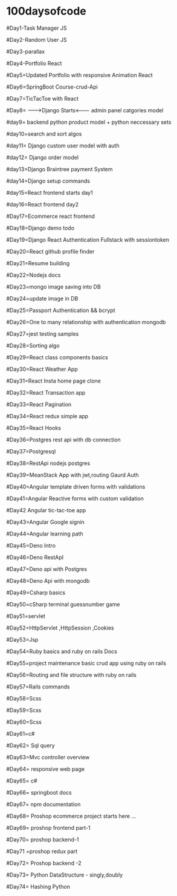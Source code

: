 # 100daysofcode

#Day1-Task Manager JS

#Day2-Random User JS

#Day3-parallax 

#Day4-Portfolio React

#Day5=Updated Portfolio with responsive Animation React

#Day6=SpringBoot Course-crud-Api  


#Day7=TicTacToe with React

#Day8= --->Django Starts<---
             admin panel 
             catgories model
             
#day9= backend python product model  + python neccessary sets

#day10=search and sort algos

#day11= Django custom user model with auth

#day12= Django order model

#day13=Django Braintree payment System

#day14=Django setup commands

#day15=React frontend starts day1

#day16=React frontend day2

#Day17=Ecommerce react frontend

#Day18=Django demo todo

#Day19=Django React Authentication Fullstack with sessiontoken

#Day20=React github profile finder

#Day21=Resume building

#Day22=Nodejs docs

#Day23=mongo image saving into DB

#Day24=update image in DB

#Day25=Passport Authentication && bcrypt

#Day26=One to many relationship with authentication mongodb

#Day27=jest testing samples

#Day28=Sorting algo

#Day29=React class components basics

#Day30=React Weather App

#Day31=React Insta home page clone

#Day32=React Transaction app

#Day33=React Pagination 

#Day34=React redux simple app

#Day35=React Hooks

#Day36=Postgres rest api with db connection

#Day37=Postgresql

#Day38=RestApi nodejs postgres

#Day39=MeanStack App with jwt,routing Gaurd Auth

#Day40=Angular template driven forms with validations

#Day41=Angular Reactive forms with custom validation

#Day42 Angular tic-tac-toe app

#Day43=Angular Google signin

#Day44=Angular learning path

#Day45=Deno Intro

#Day46=Deno RestApI

#Day47=Deno api with Postgres

#Day48=Deno Api with mongodb

#Day49=Csharp basics

#Day50=cSharp terminal guessnumber game

#Day51=servlet

#Day52=HttpServlet ,HttpSession ,Cookies

#Day53=Jsp

#Day54=Ruby basics and ruby on rails Docs

#Day55=project maintenance basic crud app using ruby on rails

#Day56=Routing and file structure with ruby on rails

#Day57=Rails commands

#Day58=Scss

#Day59=Scss

#Day60=Scss

#Day61=c#

#Day62= Sql query

#Day63=Mvc controller overview

#Day64= responsive web page

#Day65= c#

#Day66= springboot docs

#Day67= npm documentation 

#Day68= Proshop ecommerce project starts here ... 

#Day69= proshop frontend part-1

#Day70= proshop backend-1

#Day71 =proshop redux part

#Day72= Proshop backend -2

#Day73= Python DataStructure - singly,doubly

#Day74= Hashing Python

